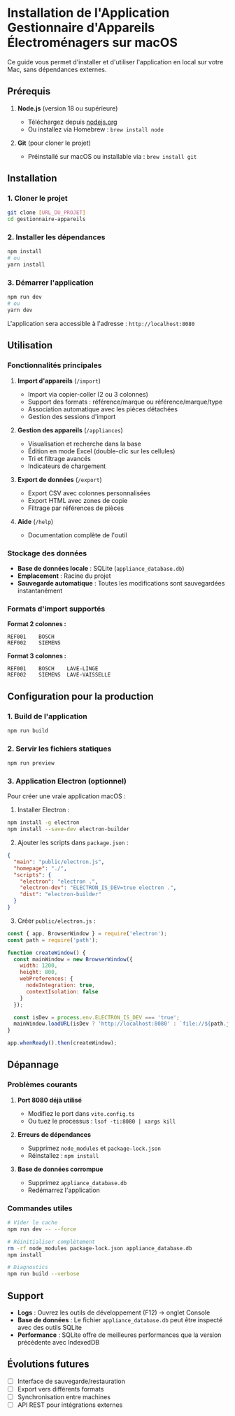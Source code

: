 # Installation de l'Application Gestionnaire d'Appareils Électroménagers sur macOS

Ce guide vous permet d'installer et d'utiliser l'application en local sur votre Mac, sans dépendances externes.

## Prérequis

1. **Node.js** (version 18 ou supérieure)
   - Téléchargez depuis [nodejs.org](https://nodejs.org/)
   - Ou installez via Homebrew : `brew install node`

2. **Git** (pour cloner le projet)
   - Préinstallé sur macOS ou installable via : `brew install git`

## Installation

### 1. Cloner le projet
```bash
git clone [URL_DU_PROJET]
cd gestionnaire-appareils
```

### 2. Installer les dépendances
```bash
npm install
# ou
yarn install
```

### 3. Démarrer l'application
```bash
npm run dev
# ou
yarn dev
```

L'application sera accessible à l'adresse : `http://localhost:8080`

## Utilisation

### Fonctionnalités principales

1. **Import d'appareils** (`/import`)
   - Import via copier-coller (2 ou 3 colonnes)
   - Support des formats : référence/marque ou référence/marque/type
   - Association automatique avec les pièces détachées
   - Gestion des sessions d'import

2. **Gestion des appareils** (`/appliances`)
   - Visualisation et recherche dans la base
   - Édition en mode Excel (double-clic sur les cellules)
   - Tri et filtrage avancés
   - Indicateurs de chargement

3. **Export de données** (`/export`)
   - Export CSV avec colonnes personnalisées
   - Export HTML avec zones de copie
   - Filtrage par références de pièces

4. **Aide** (`/help`)
   - Documentation complète de l'outil

### Stockage des données

- **Base de données locale** : SQLite (`appliance_database.db`)
- **Emplacement** : Racine du projet
- **Sauvegarde automatique** : Toutes les modifications sont sauvegardées instantanément

### Formats d'import supportés

**Format 2 colonnes :**
```
REF001    BOSCH
REF002    SIEMENS
```

**Format 3 colonnes :**
```
REF001    BOSCH    LAVE-LINGE
REF002    SIEMENS  LAVE-VAISSELLE
```

## Configuration pour la production

### 1. Build de l'application
```bash
npm run build
```

### 2. Servir les fichiers statiques
```bash
npm run preview
```

### 3. Application Electron (optionnel)

Pour créer une vraie application macOS :

1. Installer Electron :
```bash
npm install -g electron
npm install --save-dev electron-builder
```

2. Ajouter les scripts dans `package.json` :
```json
{
  "main": "public/electron.js",
  "homepage": "./",
  "scripts": {
    "electron": "electron .",
    "electron-dev": "ELECTRON_IS_DEV=true electron .",
    "dist": "electron-builder"
  }
}
```

3. Créer `public/electron.js` :
```javascript
const { app, BrowserWindow } = require('electron');
const path = require('path');

function createWindow() {
  const mainWindow = new BrowserWindow({
    width: 1200,
    height: 800,
    webPreferences: {
      nodeIntegration: true,
      contextIsolation: false
    }
  });

  const isDev = process.env.ELECTRON_IS_DEV === 'true';
  mainWindow.loadURL(isDev ? 'http://localhost:8080' : `file://${path.join(__dirname, '../dist/index.html')}`);
}

app.whenReady().then(createWindow);
```

## Dépannage

### Problèmes courants

1. **Port 8080 déjà utilisé**
   - Modifiez le port dans `vite.config.ts`
   - Ou tuez le processus : `lsof -ti:8080 | xargs kill`

2. **Erreurs de dépendances**
   - Supprimez `node_modules` et `package-lock.json`
   - Réinstallez : `npm install`

3. **Base de données corrompue**
   - Supprimez `appliance_database.db`
   - Redémarrez l'application

### Commandes utiles

```bash
# Vider le cache
npm run dev -- --force

# Réinitialiser complètement
rm -rf node_modules package-lock.json appliance_database.db
npm install

# Diagnostics
npm run build --verbose
```

## Support

- **Logs** : Ouvrez les outils de développement (F12) → onglet Console
- **Base de données** : Le fichier `appliance_database.db` peut être inspecté avec des outils SQLite
- **Performance** : SQLite offre de meilleures performances que la version précédente avec IndexedDB

## Évolutions futures

- [ ] Interface de sauvegarde/restauration
- [ ] Export vers différents formats
- [ ] Synchronisation entre machines
- [ ] API REST pour intégrations externes